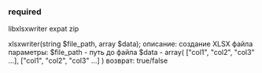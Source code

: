 ### required
libxlsxwriter
expat
zip

xlsxwriter(string $file_path, array $data);
	описание:
		создание XLSX файла
	параметры:
		$file_path - путь до файла
		$data - 
			array(
				["col1", "col2", "col3" ...],
				["col1", "col2", "col3" ...]
			)
	возврат:
		true/false
